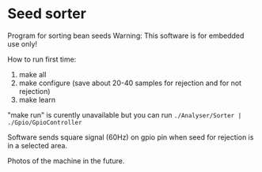 # Seed sorter
Program for sorting bean seeds
Warning: This software is for embedded use only!

How to run first time:

1. make all
2. make configure (save about 20-40 samples for rejection and for not rejection)
3. make learn

"make run" is curently unavailable but you can run `./Analyser/Sorter | ./Gpio/GpioController`

Software sends square signal (60Hz) on gpio pin when seed for rejection is in a selected area.

Photos of the machine in the future.
